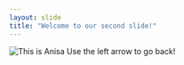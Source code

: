 ```yaml
---
layout: slide
title: "Welcome to our second slide!"
---
```

![This is Anisa](https://bit.ly/anisadoodle)
Use the left arrow to go back!
